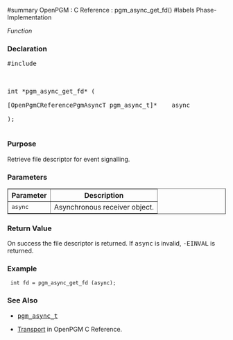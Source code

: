 ﻿#summary OpenPGM : C Reference : pgm\_async\_get\_fd()
#labels Phase-Implementation

_Function_
### Declaration ###
<pre>
#include <pgm/pgm.h><br>
<br>
int *pgm_async_get_fd* (<br>
[OpenPgmCReferencePgmAsyncT pgm_async_t]*    async<br>
);<br>
</pre>

### Purpose ###
Retrieve file descriptor for event signalling.

### Parameters ###

<table cellpadding='5' border='1' cellspacing='0'>
<tr>
<th>Parameter</th>
<th>Description</th>
</tr>
<tr>
<td><tt>async</tt></td>
<td>Asynchronous receiver object.</td>
</tr>
</table>


### Return Value ###
On success the file descriptor is returned.  If <tt>async</tt> is invalid, <tt>-EINVAL</tt> is returned.

### Example ###
```
 int fd = pgm_async_get_fd (async);
```

### See Also ###
  * <tt><a href='OpenPgmCReferencePgmAsyncT.md'>pgm_async_t</a></tt><br>
<ul><li><a href='OpenPgmCReferenceTransport.md'>Transport</a> in OpenPGM C Reference.